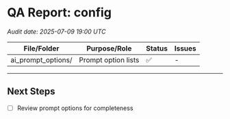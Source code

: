 # QA Report: config
_Audit date: 2025-07-09 19:00 UTC_

| File/Folder | Purpose/Role | Status | Issues |
|-------------|--------------|--------|--------|
| ai_prompt_options/ | Prompt option lists | ✅ | - |

---
## Next Steps
- [ ] Review prompt options for completeness
